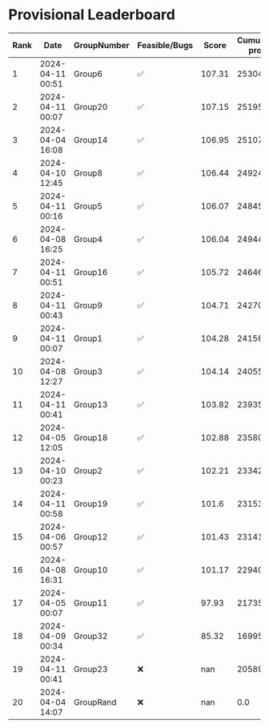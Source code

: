 # Provisional Leaderboard
| Rank | Date | GroupNumber | Feasible/Bugs | Score | Cumulative profit | Runtime |
| ------ | ------------ | ------------------- |-------------| ------- | ------- | ------- |
| 1 | 2024-04-11 00:51 | Group6 | ✅ | 107.31 | 253042.38 | 459.91s |
| 2 | 2024-04-11 00:07 | Group20 | ✅ | 107.15 | 251956.24 | 111.69s |
| 3 | 2024-04-04 16:08 | Group14 | ✅ | 106.95 | 251072.91 | 20.04s |
| 4 | 2024-04-10 12:45 | Group8 | ✅ | 106.44 | 249247.99 | 58.87s |
| 5 | 2024-04-11 00:16 | Group5 | ✅ | 106.07 | 248456.58 | 499.35s |
| 6 | 2024-04-08 16:25 | Group4 | ✅ | 106.04 | 249442.69 | 1301.96s |
| 7 | 2024-04-11 00:51 | Group16 | ✅ | 105.72 | 246468.18 | 5.64s |
| 8 | 2024-04-11 00:43 | Group9 | ✅ | 104.71 | 242700.76 | 20.65s |
| 9 | 2024-04-11 00:07 | Group1 | ✅ | 104.28 | 241560.99 | 6.02s |
| 10 | 2024-04-08 12:27 | Group3 | ✅ | 104.14 | 240558.72 | 28.93s |
| 11 | 2024-04-11 00:41 | Group13 | ✅ | 103.82 | 239350.61 | 8.14s |
| 12 | 2024-04-05 12:05 | Group18 | ✅ | 102.88 | 235806.0 | 1.47s |
| 13 | 2024-04-10 00:23 | Group2 | ✅ | 102.21 | 233420.16 | 83.53s |
| 14 | 2024-04-11 00:58 | Group19 | ✅ | 101.6 | 231539.37 | 383.93s |
| 15 | 2024-04-06 00:57 | Group12 | ✅ | 101.43 | 231415.87 | 758.08s |
| 16 | 2024-04-08 16:31 | Group10 | ✅ | 101.17 | 229400.05 | 1.15s |
| 17 | 2024-04-05 00:07 | Group11 | ✅ | 97.93 | 217356.89 | 85.21s |
| 18 | 2024-04-09 00:34 | Group32 | ✅ | 85.32 | 169959.24 | 4.27s |
| 19 | 2024-04-11 00:41 | Group23 | ❌ | nan | 205897.9 | 1.26s |
| 20 | 2024-04-04 14:07 | GroupRand | ❌ | nan | 0.0 | 0.0s |


